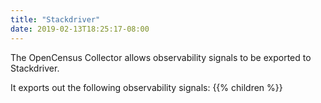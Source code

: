 ```yaml
---
title: "Stackdriver"
date: 2019-02-13T18:25:17-08:00
---
```


The OpenCensus Collector allows observability signals to be exported to Stackdriver.

It exports out the following observability signals:
{{% children %}}
